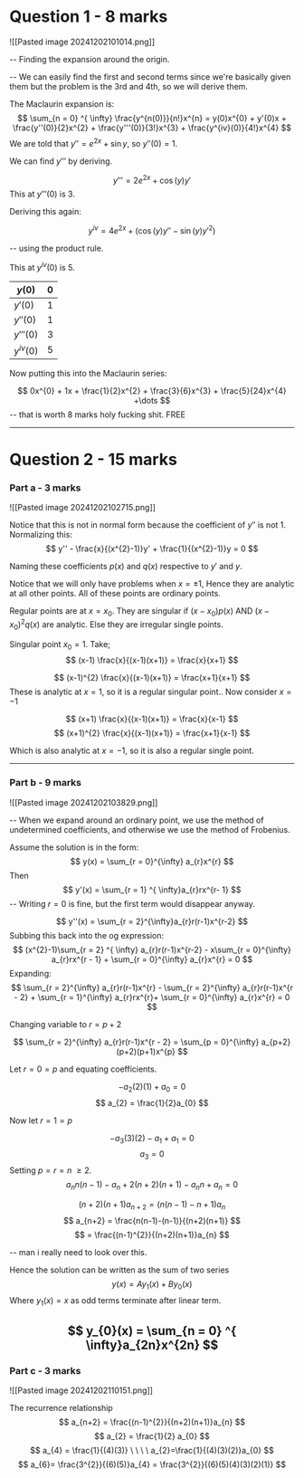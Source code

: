 
# Question 1 - 8 marks

![[Pasted image 20241202101014.png]]

-- Finding the expansion around the origin.

-- We can easily find the first and second terms since we're basically given them but the problem is the 3rd and 4th, so we will derive them.

The Maclaurin expansion is: $$
\sum_{n = 0} ^{ \infty} \frac{y^{n(0)}}{n!}x^{n} = y(0)x^{0} + y'(0)x + \frac{y''(0)}{2}x^{2} + \frac{y'''(0)}{3!}x^{3} + \frac{y^{iv}(0)}{4!}x^{4}
$$
We are told that $y'' = e^{2x} + \sin y$, so $y''(0) = 1$.

We can find $y'''$ by deriving.

$$
y''' = 2e^{2x} +\cos (y) y'
$$
This at $y'''(0)$ is $3$.

Deriving this again:

$$
y^{iv} = 4e^{2x} + (\cos (y)y'' -\sin (y)y'^{2})
$$

-- using the product rule.

This at $y^{iv}(0)$ is $5$.

| $y(0)$      | $0$ |
| ----------- | --- |
| $y'(0)$     | 1   |
| $y''(0)$    | $1$ |
| $y'''(0)$   | 3   |
| $y^{iv}(0)$ | 5   |
Now putting this into the Maclaurin series:

$$
0x^{0} + 1x + \frac{1}{2}x^{2} + \frac{3}{6}x^{3} + \frac{5}{24}x^{4} +\dots
$$
-- that is worth 8 marks holy fucking shit. FREE

---

# Question 2 - 15 marks

### Part a - 3 marks

![[Pasted image 20241202102715.png]]

Notice that this is not in normal form because the coefficient of $y''$ is not 1. Normalizing this: 
$$
y'' - \frac{x}{(x^{2}-1)}y' + \frac{1}{(x^{2}-1)}y = 0
$$

Naming these coefficients $p(x)$ and $q(x)$ respective to $y'$ and $y$.

Notice that we will only have problems when $x=\pm 1$, Hence they are analytic at all other points. All of these points are ordinary points.

Regular points are at $x=x_{0}$. They are singular if $(x-x_{0})p(x)$ AND $(x-x_{0})^{2}q(x)$ are analytic. Else they are irregular single points.

Singular point $x_{0}=1$. Take; $$
(x-1) \frac{x}{(x-1)(x+1)} = \frac{x}{x+1}
$$

$$
(x-1)^{2} \frac{x}{(x-1)(x+1)} = \frac{x+1}{x+1}
$$
These is analytic at $x=1$, so it is a regular singular point.. Now consider $x=-1$

$$
(x+1) \frac{x}{(x-1)(x+1)} = \frac{x}{x-1}
$$
$$
(x+1)^{2} \frac{x}{(x-1)(x+1)} = \frac{x+1}{x-1}
$$

Which is also analytic at $x = -1$, so it is also a regular single point.

---

### Part b - 9 marks

![[Pasted image 20241202103829.png]]

-- When we expand around an ordinary point, we use the method of undetermined coefficients, and otherwise we use the method of Frobenius.

Assume the solution is in the form:
$$
y(x) = \sum_{r = 0}^{\infty} a_{r}x^{r}
$$
Then 
$$
y'(x) = \sum_{r = 1} ^{ \infty}a_{r}rx^{r- 1}
$$
-- Writing $r = 0$ is fine, but the first term would disappear anyway.

$$
y''(x) = \sum_{r = 2}^{\infty}a_{r}r(r-1)x^{r-2}
$$
Subbing this back into the og expression: 
$$
(x^{2}-1)\sum_{r = 2} ^{ \infty} a_{r}r(r-1)x^{r-2} - x\sum_{r = 0}^{\infty} a_{r}rx^{r - 1} + \sum_{r = 0}^{\infty} a_{r}x^{r} = 0
$$
Expanding:
$$
\sum_{r = 2}^{\infty} a_{r}r(r-1)x^{r} - \sum_{r = 2}^{\infty} a_{r}r(r-1)x^{r - 2} + \sum_{r = 1}^{\infty} a_{r}rx^{r}+ \sum_{r = 0}^{\infty} a_{r}x^{r} = 0
$$

Changing variable to $r = p+2$

$$
\sum_{r = 2}^{\infty} a_{r}r(r-1)x^{r - 2} = \sum_{p = 0}^{\infty} a_{p+2}(p+2)(p+1)x^{p}
$$

Let $r = 0 = p$ and equating coefficients.

$$
-a_{2}(2)(1) + a_{0} = 0
$$
$$
a_{2} = \frac{1}{2}a_{0}
$$

Now let $r = 1 = p$

$$
-a_{3} ( 3) (2) - a_{1} + a_{1} = 0
$$
$$
a_{3} = 0
$$
Setting $p = r = n$ $\geq 2$.
$$
a_{n} n(n-1) - a_{n} + 2 (n+2)(n+1) - a_{n}n + a_{n} = 0
$$

$$
(n+2)(n+1)a_{n+2} = (n(n-1) - n + 1)a_{n}
$$
$$
a_{n+2} = \frac{n(n-1)-(n-1)}{(n+2)(n+1)}
$$
$$
= \frac{(n-1)^{2}}{(n+2)(n+1)}a_{n}
$$

-- man i really need to look over this.


Hence the solution can be written as the sum of two series 
$$
y(x) = Ay_{1}(x) + By_{0}(x)
$$
Where $y_{1}(x) = x$ as odd terms terminate after linear term.

$$
y_{0}(x) = \sum_{n = 0} ^{ \infty}a_{2n}x^{2n}
$$
---

### Part c - 3 marks

![[Pasted image 20241202110151.png]]

The recurrence relationship 
$$
a_{n+2} = \frac{(n-1)^{2}}{(n+2)(n+1)}a_{n}
$$
$$
a_{2} = \frac{1}{2} a_{0}
$$
$$
a_{4} = \frac{1}{(4)(3)} \ \ \ \ a_{2}=\frac{1}{(4)(3)(2)}a_{0}
$$
$$
a_{6}= \frac{3^{2}}{(6)(5)}a_{4} = \frac{3^{2}}{(6)(5)(4)(3)(2)(1)}
 $$

